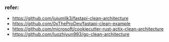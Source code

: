 
### refer:

* <https://github.com/jujumilk3/fastapi-clean-architecture>
* <https://github.com/0xTheProDev/fastapi-clean-example>
* <https://github.com/microsoft/cookiecutter-rust-actix-clean-architecture>
* <https://github.com/luozhiyun993/go-clean-architecture>
